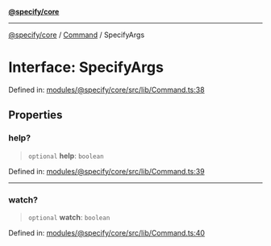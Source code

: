 [**@specify/core**](../../README.md)

***

[@specify/core](../../modules.md) / [Command](../README.md) / SpecifyArgs

# Interface: SpecifyArgs

Defined in: [modules/@specify/core/src/lib/Command.ts:38](https://github.com/specify-bdd/specify-core/blob/0a7f6fafd35930be20c578f6e33aa9f389b32224/modules/@specify/core/src/lib/Command.ts#L38)

## Properties

### help?

> `optional` **help**: `boolean`

Defined in: [modules/@specify/core/src/lib/Command.ts:39](https://github.com/specify-bdd/specify-core/blob/0a7f6fafd35930be20c578f6e33aa9f389b32224/modules/@specify/core/src/lib/Command.ts#L39)

***

### watch?

> `optional` **watch**: `boolean`

Defined in: [modules/@specify/core/src/lib/Command.ts:40](https://github.com/specify-bdd/specify-core/blob/0a7f6fafd35930be20c578f6e33aa9f389b32224/modules/@specify/core/src/lib/Command.ts#L40)
